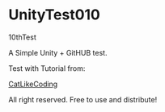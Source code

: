 UnityTest010
============

10thTest

A Simple Unity + GitHUB test.

Test with Tutorial from:

[CatLikeCoding](catlikecoding.com/)

All right reserved. Free to use and distribute!
